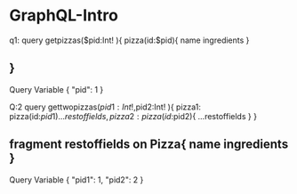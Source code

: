 # GraphQL-Intro

q1:
query getpizzas($pid:Int! ){
  pizza(id:$pid){
   	name
    ingredients
  }
  
}
----------------------------------------
  Query Variable
  {
  "pid": 1
}




Q:2
query gettwopizzas($pid1:Int!,$pid2:Int! ){
  pizza1: pizza(id:$pid1){
   	...restoffields
  },
  pizza2: pizza(id:$pid2){
   	...restoffields
  }
}
  
  fragment restoffields on Pizza{
    name
    ingredients
  }
  ----------------------------------------
  Query Variable
  {
  "pid1": 1,
  "pid2": 2
}
